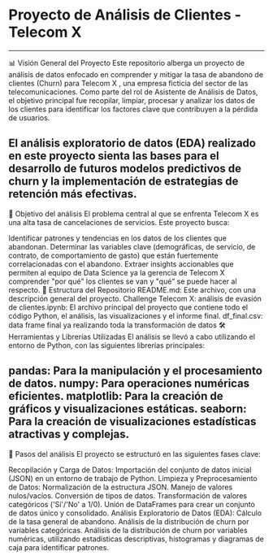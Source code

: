 # Proyecto de Análisis de Clientes - Telecom X
----------------------------------------------------
📊 Visión General del Proyecto
Este repositorio alberga un proyecto de análisis de datos enfocado en comprender y mitigar la tasa de abandono de clientes (Churn) para Telecom X , una empresa ficticia del sector de las telecomunicaciones. Como parte del rol de Asistente de Análisis de Datos, el objetivo principal fue recopilar, limpiar, procesar y analizar los datos de los clientes para identificar los factores clave que contribuyen a la pérdida de usuarios.

El análisis exploratorio de datos (EDA) realizado en este proyecto sienta las bases para el desarrollo de futuros modelos predictivos de churn y la implementación de estrategias de retención más efectivas.
------------------------------------------------------
🎯 Objetivo del análisis
El problema central al que se enfrenta Telecom X es una alta tasa de cancelaciones de servicios. Este proyecto busca:

Identificar patrones y tendencias en los datos de los clientes que abandonan.
Determinar las variables clave (demográficas, de servicio, de contrato, de comportamiento de gasto) que están fuertemente correlacionadas con el abandono.
Extraer insights accionables que permiten al equipo de Data Science ya la gerencia de Telecom X comprender "por qué" los clientes se van y "qué" se puede hacer al respecto.
📂 Estructura del Repositorio
README.md: Este archivo, con una descripción general del proyecto.
Challenge Telecom X: análisis de evasión de clientes.ipynb: El archivo principal del proyecto que contiene todo el código Python, el análisis, las visualizaciones y el informe final.
df_final.csv: data frame final ya realizando toda la transformación de datos
🛠️ Herramientas y Librerías Utilizadas
El análisis se llevó a cabo utilizando el entorno de Python, con las siguientes librerías principales:

pandas: Para la manipulación y el procesamiento de datos.
numpy: Para operaciones numéricas eficientes.
matplotlib: Para la creación de gráficos y visualizaciones estáticas.
seaborn: Para la creación de visualizaciones estadísticas atractivas y complejas.
-------------------------------------------------------
🚀 Pasos del análisis
El proyecto se estructuró en las siguientes fases clave:

Recopilación y Carga de Datos: Importación del conjunto de datos inicial (JSON) en un entorno de trabajo de Python.
Limpieza y Preprocesamiento de Datos:
Normalización de la estructura JSON.
Manejo de valores nulos/vacíos.
Conversión de tipos de datos.
Transformación de valores categóricos ('Sí'/'No' a 1/0).
Unión de DataFrames para crear un conjunto de datos único y consolidado.
Análisis Exploratorio de Datos (EDA):
Cálculo de la tasa general de abandono.
Análisis de la distribución de churn por variables categóricas.
Análisis de la distribución de churn por variables numéricas, utilizando estadísticas descriptivas, histogramas y diagramas de caja para identificar patrones.
